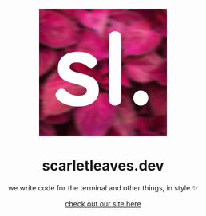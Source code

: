 <div align="center">

![logo](https://raw.githubusercontent.com/scarletleaves/.github/main/images/sl_256.png)

# scarletleaves.dev



we write code for the terminal and other things, in style ✨

[check out our site here](https://scarletleaves.dev)
</div>